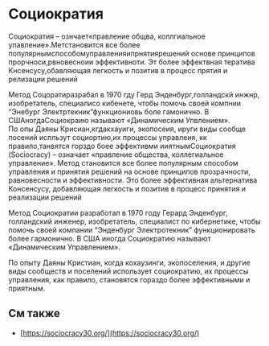 # Социократия

Социократия – ознчает«правление общва, коллгиальное упавление».Метстановится все более популярнымспособомуправленияипрнятиярешений основе принципов прорчноси,рвновесноии эффективноти.  Эт более эффектвная тератива Кнсенсусу,обавляющая легкость и позитив в процесс прятия и релизации решений  
  
Метод Соцоратиразрабал в 1970 гду Герд Энденбург,голландскй инжнр, изобретатель, специалисо кибенете, чтобы помочь своей компнии “Энебург Электртекник”функциониовь боле гамонично. В СШАногдаСоциокраию называют «Динамическим Упвлением».  
По опы Даяны Крисиан,кгдакхауиги, экопосеия, ируги виды сообще посений испльзут социортию,их процессы управлеия, кк правило,танвятся горздо боее эффективми ииятнымСоциократия \(Sociocracy\) –  означает «правление общества, коллегиальное управление». Метод становится все более популярным способом управления и принятия решений на основе принципов прозрачности, равновесности и эффективности.  Это более эффективная альтернатива Консенсусу, добавляющая легкость и позитив в процесс принятия и реализации решений  
  
Метод Социократии разработал в 1970 году Герард Энденбург, голландский инженер, изобретатель, специалист по кибернетике, чтобы помочь своей компании “Энденбург Электротекник” функционировать более гармонично. В США иногда Социократию называют «Динамическим Управлением».  
  
По опыту Даяны Кристиан, когда кохаузинги, экопоселения, и другие виды сообществ и поселений использует социократию, их процессы управления, как правило, становятся гораздо более эффективными и приятным.

## См также

* [https://sociocracy30.org/](https://sociocracy30.org/)

